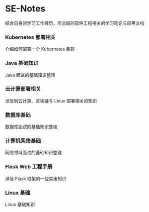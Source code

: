 # SE-Notes
结合自身的学习工作经历，所总结的软件工程相关的学习笔记与应用文档

### Kubernetes 部署相关
介绍如何部署一个 Kubernetes 集群
### Java 基础知识
Java 面试的基础知识整理
### 云计算部署相关
涉及到云计算、区块链与 Linux 部署相关的知识
### 数据库基础
数据库面试的基础知识整理
### 计算机网络基础
网络领域面试的基础知识整理
### Flask Web 工程手册
涉及 Flask 框架的一些实用知识
### Linux 基础
Linux 基础知识
